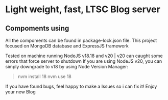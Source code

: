 # Light weight, fast, LTSC Blog server
## Compoments using
All the compoments can be found in package-lock.json file. This project focused on MongoDB database and ExpressJS framework

Tested on machine running NodeJS v18.18 and v20 | v20 can caught some errors that force server to shutdown
If you are using NodeJS v20, you can simply downgrade to v18 by using Node Version Manager:
> nvm install 18
> nvm use 18

If you have found bugs, feel happy to make a Issues so i can fix it! Enjoy your new Blog
